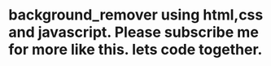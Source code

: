 # background_remover using html,css and javascript. Please subscribe me for more like this. lets code together.
